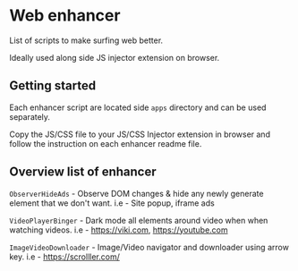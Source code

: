 # Web enhancer

List of scripts to make surfing web better.

Ideally used along side JS injector extension on browser.


## Getting started

Each enhancer script are located side `apps` directory and can be used separately. 

Copy the JS/CSS file to your JS/CSS Injector extension in browser and follow the instruction on each enhancer readme file.

## Overview list of enhancer

`ObserverHideAds` - Observe DOM changes & hide any newly generate element that we don't want. i.e - Site popup, iframe ads

`VideoPlayerBinger` - Dark mode all elements around video when when watching videos. i.e - https://viki.com, https://youtube.com

`ImageVideoDownloader` - Image/Video navigator and downloader using arrow key. i.e - https://scrolller.com/